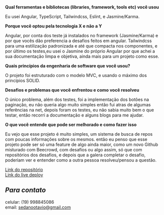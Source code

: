 
**Qual ferramentas e bibliotecas (libraries, framework, tools etc) você usou**

Eu usei Angular, TypeScript, Tailwindcss, Eslint, e Jasmine/Karma.

**Porque você optou pela tecnologia X e não a Y**

Angular, por conta dos teste já instalados no framework (Jasmine/Karma) e por que vocês dão preferencia a desafios feitos em angular. Tailwindcss para uma estilização padronizada e até que compacta nos componentes, e por último os testes,eu usei o Jasmine do próprio Angular por que achei a sua documentação limpa e objetiva, ainda mais para um projeto como esse.

**Quais princípios da engenharia de software que você usou?**

O projeto foi estruturado com o modelo MVC, e usando o máximo dos princípios SOLID.

**Desafios e problemas que você enfrentou e como você resolveu**

O único problema, além dos testes, foi a implementação dos botões na paginação, eu não queria algo muito simples então fui atras de algumas referências na net, depois foram os testes, eu não sabia muito bem o que testar, então recorri a documentação e alguns blogs para me ajudar.

**O que você entende que pode ser melhorado e como fazer isso**

Eu vejo que esse projeto é muito simples, um sistema de busca de repos com poucas informações sobre os mesmos. então eu penso que esse projeto pode ser só uma feature de algo ainda maior, como um novo Github misturado com Beecrowd, com desafios ou algo assim, só que com repositórios dos desafios, e depois que a galera completar o desafio, poderiam ver e entender como a outra pessoa resolveu/pensou a questão.

[Link do repositório](https://github.com/otaviusedano/new-github)  
[Link do live deploy](https://new-github.vercel.app/)
 

*Para contato*
---

celular: (19) 998845086  
email: sedanootavio@gmail.com

